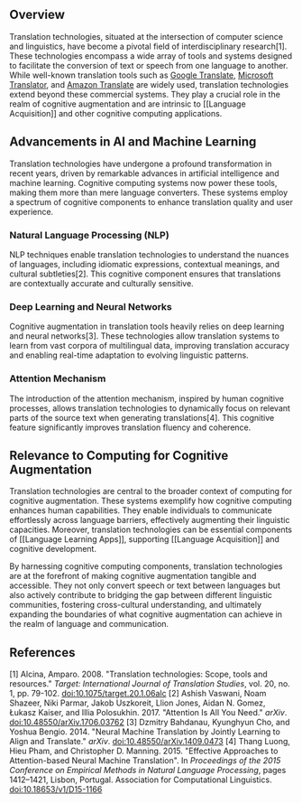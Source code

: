 ## Overview
Translation technologies, situated at the intersection of computer science and linguistics, have become a pivotal field of interdisciplinary research[1]. These technologies encompass a wide array of tools and systems designed to facilitate the conversion of text or speech from one language to another. While well-known translation tools such as [Google Translate](https://chat.openai.com/c/translate.google.com), [Microsoft Translator](https://translator.microsoft.com/), and [Amazon Translate](https://aws.amazon.com/translate/) are widely used, translation technologies extend beyond these commercial systems. They play a crucial role in the realm of cognitive augmentation and are intrinsic to [[Language Acquisition]] and other cognitive computing applications.
## Advancements in AI and Machine Learning
Translation technologies have undergone a profound transformation in recent years, driven by remarkable advances in artificial intelligence and machine learning. Cognitive computing systems now power these tools, making them more than mere language converters. These systems employ a spectrum of cognitive components to enhance translation quality and user experience.
### Natural Language Processing (NLP) 
NLP techniques enable translation technologies to understand the nuances of languages, including idiomatic expressions, contextual meanings, and cultural subtleties[2]. This cognitive component ensures that translations are contextually accurate and culturally sensitive.
### Deep Learning and Neural Networks
Cognitive augmentation in translation tools heavily relies on deep learning and neural networks[3]. These technologies allow translation systems to learn from vast corpora of multilingual data, improving translation accuracy and enabling real-time adaptation to evolving linguistic patterns. 
### Attention Mechanism
The introduction of the attention mechanism, inspired by human cognitive processes, allows translation technologies to dynamically focus on relevant parts of the source text when generating translations[4]. This cognitive feature significantly improves translation fluency and coherence.
## Relevance to Computing for Cognitive Augmentation
Translation technologies are central to the broader context of computing for cognitive augmentation. These systems exemplify how cognitive computing enhances human capabilities. They enable individuals to communicate effortlessly across language barriers, effectively augmenting their linguistic capacities. Moreover, translation technologies can be essential components of [[Language Learning Apps]], supporting [[Language Acquisition]] and cognitive development.

By harnessing cognitive computing components, translation technologies are at the forefront of making cognitive augmentation tangible and accessible. They not only convert speech or text between languages but also actively contribute to bridging the gap between different linguistic communities, fostering cross-cultural understanding, and ultimately expanding the boundaries of what cognitive augmentation can achieve in the realm of language and communication.
## References
[1] Alcina, Amparo. 2008. "Translation technologies: Scope, tools and resources." _Target: International Journal of Translation Studies_, vol. 20, no. 1, pp. 79-102. [doi:10.1075/target.20.1.06alc](http://dx.doi.org/10.1075/target.20.1.05alc)
[2] Ashish Vaswani, Noam Shazeer, Niki Parmar, Jakob Uszkoreit, Llion Jones, Aidan N. Gomez, Łukasz Kaiser, and Illia Polosukhin. 2017. "Attention Is All You Need." _arXiv_. [doi:10.48550/arXiv.1706.03762](https://doi.org/10.48550/arXiv.1706.03762) 
[3] Dzmitry Bahdanau, Kyunghyun Cho, and Yoshua Bengio. 2014. "Neural Machine Translation by Jointly Learning to Align and Translate." _arXiv_. [doi:10.48550/arXiv.1409.0473](https://doi.org/10.48550/arXiv.1409.0473)
[4] Thang Luong, Hieu Pham, and Christopher D. Manning. 2015. "Effective Approaches to Attention-based Neural Machine Translation". In _Proceedings of the 2015 Conference on Empirical Methods in Natural Language Processing_, pages 1412–1421, Lisbon, Portugal. Association for Computational Linguistics. [doi:10.18653/v1/D15-1166](http://dx.doi.org/10.18653/v1/D15-1166 "To the current version of the paper by DOI")